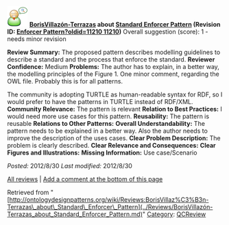 [![](../images/thumb/2/29/Reviewer.png/48px-Reviewer.png)](../Image/Reviewer.png.md "Reviewer.png")
__[BorisVillazón-Terrazas](../User/BorisVillazón-Terrazas.md "User:BorisVillazón-Terrazas") about [Standard Enforcer Pattern](../Submissions/Standard_Enforcer_Pattern.md "Submissions:Standard Enforcer Pattern") (Revision ID: [Enforcer Pattern?oldid=11210 11210](../Submissions/Standard.md "http://ontologydesignpatterns.org/wiki/Submissions:Standard"))__
Overall suggestion (score): 1 - needs minor revision




 __Review Summary:__ The proposed pattern describes modelling guidelines to describe a standard and the process that enforce the standard.
__Reviewer Confidence:__ Medium
__Problems:__ The author has to explain, in a better way, the modelling principles of the Figure 1.
One minor comment, regarding the OWL file. Probably this is for all patterns.



The community is adopting TURTLE as human-readable syntax for RDF, so I would prefer to have the patterns in TURTLE instead of RDF/XML.
__Community Relevance:__ The pattern is relevant
__Relation to Best Practices:__ I would need more use cases for this pattern.
__Reusability:__ The pattern is reusable
__Relations to Other Patterns:__ 
__Overall Understandability:__ The pattern needs to be explained in a better way. Also the author needs to improve the description of the uses cases.
__Clear Problem Description:__ The problem is clearly described.
__Clear Relevance and Consequences:__ 
__Clear Figures and Illustrations:__ 
__Missing Information:__ Use case/Scenario

_Posted:_ 2012/8/30 _Last modified:_ 2012/8/30



[All reviews](../Reviews/Main.md "Reviews:Main") | [Add a comment at the bottom of this page](index.php@title=Odp%253AAdd_comment&target=../Reviews/BorisVillazón-Terrazas_about_Standard_Enforcer_Pattern.md#New_comment "http://ontologydesignpatterns.org/wiki/index.php?title=Odp:Add_comment&target=Reviews:BorisVillaz%C3%B3n-Terrazas_about_Standard_Enforcer_Pattern#New_comment")


Retrieved from "[http://ontologydesignpatterns.org/wiki/Reviews:BorisVillaz%C3%B3n-Terrazas\_about\_Standard\_Enforcer\_Pattern](../Reviews/BorisVillazón-Terrazas_about_Standard_Enforcer_Pattern.md)"
 [Category](http://ontologydesignpatterns.org/wiki/Special:Categories "Special:Categories"): [QCReview](../Category/QCReview.md "Category:QCReview")